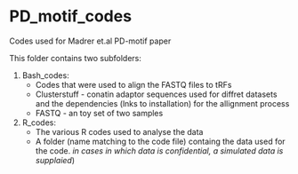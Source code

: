 # PD_motif_codes
Codes used for Madrer et.al PD-motif paper

This folder contains two subfolders:
1. Bash_codes:
   - Codes that were used to align the FASTQ files to tRFs
   - Clusterstuff - conatin adaptor sequences used for diffret datasets and the dependencies (lnks to installation) for the allignment process
   - FASTQ - an toy set of two samples
3. R_codes:
   - The various R codes used to analyse the data
   - A folder (name matching to the code file) containg the data used for the code. *in cases in which data is confidential, a simulated data is supplaied*)
